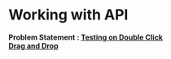 # Working with API
**Problem Statement : [Testing on Double Click](https://github.com/Nehasingh1300/track/blob/master/Quality%20Assurance/Selenium%20Testing%20Tools%20Cookbook/Codes/Chapter4/DoubleClickTest.java)**<br>
**[Drag and Drop](https://github.com/Nehasingh1300/track/blob/master/Quality%20Assurance/Selenium%20Testing%20Tools%20Cookbook/Codes/Chapter4/drag%20and%20drop.java)**

